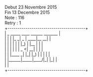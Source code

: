 Debut 23 Novembre 2015  
Fin 13 Decembre 2015  
Note : 116  
Retry : 1  
+---------------------------------------+  
|   \_      \_\_\_\_\_ \_\_\_\_  \_\_\_\_\_\_ \_\_\_\_\_\_\_   |  
|  | |    |\_   \_|  \_ \|  \_\_\_\_|\_\_   \_\_|  |  
|  | |      | | | |\_) | |\_\_     | |     |  
|  | |      | | |  \_ <|  \_\_|    | |     |  
|  | |\_\_\_\_ \_| |\_| |\_) | |       | |     |  
|  |\_\_\_\_\_\_|\_\_\_\_\_|\_\_\_\_/|\_|       |\_|     |  
|                                       |  
+---------------------------------------+  
